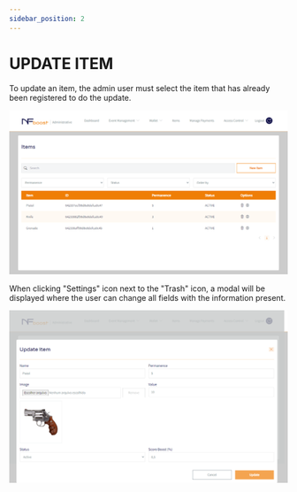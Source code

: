 ```yaml
---
sidebar_position: 2
---
```


# UPDATE ITEM

To update an item, the admin user must select the item that has already been registered to do the update.

![1](/img/item.png)

When clicking "Settings" icon next to the "Trash" icon, a modal will be displayed where the user can change all fields with the information present.

![1](/img/updateitem.png)
